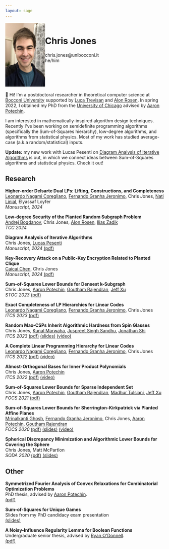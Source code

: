 ```yaml
---
layout: sage
---
```



<div style="display:flex">
<div style="flex:25%">
    <img alt="my picture" src="/assets/images/chrisjones.jpg" height="200px">
</div>
<div style="flex:75%">
<h1>Chris Jones</h1>
chris.jones@unibocconi.it  
<br>
he/him
</div>
</div>

👋 Hi! I'm a postdoctoral researcher in theoretical computer science at [Bocconi University](https://dec.unibocconi.eu/)
supported by [Luca Trevisan] and [Alon Rosen]. 
In spring 2022, I obtained my PhD from the [University of Chicago](https://www.cs.uchicago.edu)
advised by [Aaron Potechin].


I am interested in mathematically-inspired algorithm design techniques.
Recently I've been working on semidefinite programming algorithms (specifically the Sum-of-Squares hierarchy),
low-degree algorithms, and algorithms from statistical physics.
Most of my work has studied average-case (a.k.a random/statistical) inputs. 

**Update:** my new work with Lucas Pesenti on [Diagram Analysis of Iterative Algorithms](/assets/papers/diagram-analysis.pdf) is out, in which we connect ideas between Sum-of-Squares algorithms and statistical physics. Check it out!

## Research


**Higher-order Delsarte Dual LPs: Lifting, Constructions, and Completeness**  
[Leonardo Nagami Coregliano], [Fernando Granha Jeronimo], Chris Jones, [Nati Linial], Elyassaf Loyfer  
*Manuscript, 2024*

**Low-degree Security of the Planted Random Subgraph Problem**  
[Andrej Bogdanov], Chris Jones, [Alon Rosen], [Ilias Zadik]  
*TCC 2024*

**Diagram Analysis of Iterative Algorithms**  
Chris Jones, [Lucas Pesenti]  
*Manuscript, 2024* [(pdf)](/assets/papers/diagram-analysis.pdf)

**Key-Recovery Attack on a Public-Key Encryption Related to Planted Clique**  
[Caicai Chen], Chris Jones  
*Manuscript, 2024* [(pdf)](/assets/papers/attack-pke-planted-clique.pdf)

**Sum-of-Squares Lower Bounds for Densest k-Subgraph**  
Chris Jones, [Aaron Potechin], [Goutham Rajendran], [Jeff Xu]  
*STOC 2023* [(pdf)](/assets/papers/sos-densest-k-subgraph.pdf)

**Exact Completeness of LP Hierarchies for Linear Codes**  
[Leonardo Nagami Coregliano], [Fernando Granha Jeronimo], Chris Jones  
*ITCS 2023* [(pdf)](/assets/papers/exact-completeness-of-lp-hierarchies.pdf)

**Random Max-CSPs Inherit Algorithmic Hardness from Spin Glasses**  
Chris Jones, [Kunal Marwaha], [Juspreet Singh Sandhu], [Jonathan Shi]  
*ITCS 2023* [(pdf)](/assets/papers/random-max-csps-inherit.pdf) [(slides)](https://docs.google.com/presentation/d/1ePAkyX7h1s160M99Ivhkm_0s5eJZSboP1cQaCzXdVSk/edit?usp=sharing) [(video)](https://drive.google.com/file/d/1Gr11DcHiE7ZJ7bQw8J6tdQXshHmhHiIH/view?usp=share_link)

**A Complete Linear Programming Hierarchy for Linear Codes**  
[Leonardo Nagami Coregliano], [Fernando Granha Jeronimo], Chris Jones  
*ITCS 2022* [(pdf)](/assets/papers/complete-linear-programming-hierarchy.pdf) [(video)](https://www.youtube.com/watch?v=3kswznFRN6k&ab_channel=SimonsInstitute)

**Almost-Orthogonal Bases for Inner Product Polynomials**  
Chris Jones, [Aaron Potechin]  
*ITCS 2022* [(pdf)](/assets/papers/inner-product-polynomials.pdf) [(video)](https://www.youtube.com/watch?v=RNQIBwNxrv8&ab_channel=SimonsInstitute)

**Sum-of-Squares Lower Bounds for Sparse Independent Set**  
Chris Jones, [Aaron Potechin], [Goutham Rajendran], [Madhur Tulsiani], [Jeff Xu]  
*FOCS 2021* [(pdf)](/assets/papers/sos-sparse-independent-set.pdf) 

**Sum-of-Squares Lower Bounds for Sherrington-Kirkpatrick via Planted Affine Planes**  
[Mrinalkanti Ghosh], [Fernando Granha Jeronimo], Chris Jones, [Aaron Potechin], [Goutham Rajendran]  
*FOCS 2020* [(pdf)](/assets/papers/sos-sherrington-kirkpatrick.pdf) [(slides)](/assets/slides/sos-sherrington-kirkpatrick-slides.pdf) [(video)](https://www.youtube.com/watch?v=NJdysdBUlEU&ab_channel=IEEEFOCS%3AFoundationsofComputerScience)

**Spherical Discrepancy Minimization and Algorithmic Lower Bounds for Covering the Sphere**  
Chris Jones, Matt McPartlon  
*SODA 2020* [(pdf)](/assets/papers/spherical-discrepancy.pdf) [(slides)](/assets/slides/spherical-discrepancy-slides.pdf)


## Other

**Symmetrized Fourier Analysis of Convex Relaxations for Combinatorial Optimization Problems**  
PhD thesis, advised by [Aaron Potechin].  
[(pdf)](/assets/papers/phd-thesis.pdf)

**Sum-of-Squares for Unique Games**  
Slides from my PhD candidacy exam presentation  
[(slides)](/assets/slides/sos-for-unique-games-slides.pdf)

**A Noisy-Influence Regularity Lemma for Boolean Functions**  
Undergraduate senior thesis, advised by [Ryan O'Donnell].  
[(pdf)](/assets/papers/noisy-influence-regularity-lemma.pdf)



[Jonathan Shi]: https://www.jshi.science/
[Juspreet Singh Sandhu]: https://juspreetsandhu.me/
[Kunal Marwaha]: https://kunalmarwaha.com/about
[Mrinalkanti Ghosh]: https://ttic.uchicago.edu/~mkghosh/
[Fernando Granha Jeronimo]: https://granha.github.io
[Aaron Potechin]: http://www.potechin.org/aaronpotechin
[Madhur Tulsiani]: https://home.ttic.edu/~madhurt/
[Goutham Rajendran]: https://www.cs.cmu.edu/~gouthamr/
[Jeff Xu]: https://www.andrew.cmu.edu/user/sichaoxu/
[Leonardo Nagami Coregliano]: http://www.math.uchicago.edu/~lenacore/
[Luca Trevisan]: https://lucatrevisan.github.io/
[Ryan O'Donnell]: https://www.cs.cmu.edu/~odonnell/
[Caicai Chen]: https://caicai-chen.github.io/
[Lucas Pesenti]: https://lucaspesenti.github.io/
[Alon Rosen]: https://www.alonrosen.net/
[Ilias Zadik]: https://iliaszadik.github.io/
[Andrej Bogdanov]: https://andrejb.net/
[Nati Linial]: https://www.cs.huji.ac.il/~nati/
